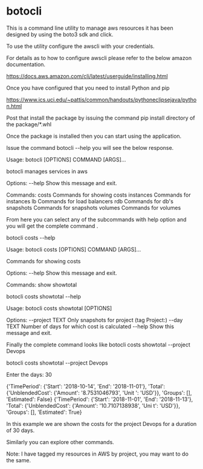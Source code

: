 # botocli

This is a command line utility to manage aws resources it has been designed by using the boto3 sdk and click.

To use the utility configure the awscli with your credentials.

For details as to how to configure awscli please refer to the below amazon documentation.

https://docs.aws.amazon.com/cli/latest/userguide/installing.html

Once you have configured that you need to install Python and pip

https://www.ics.uci.edu/~pattis/common/handouts/pythoneclipsejava/python.html


Post that install the package by issuing the command pip install directory of the package/*.whl



Once the package is installed then you can start using the application.




Issue the command botocli --help you will see the below response.




Usage: botocli [OPTIONS] COMMAND [ARGS]...

  botocli manages services in aws



Options:
  --help  Show this message and exit.



Commands:
  costs      Commands for showing costs
  instances  Commands for instances
  lb         Commands for load balancers
  rdb        Commands for db's
  snapshots  Commands for snapshots
  volumes    Commands for volumes



From here you can select any of the subcommands with help option and you will get the complete command .



botocli costs --help

Usage: botocli costs [OPTIONS] COMMAND [ARGS]...

  Commands for showing costs

Options:
  --help  Show this message and exit.

Commands:
  show
  showtotal



botocli costs showtotal --help



Usage: botocli costs showtotal [OPTIONS]

Options:
  --project TEXT  Only snapshots for project (tag Project:<name>)
  --day TEXT      Number of days for which cost is calculated
  --help          Show this message and exit.




Finally the complete command looks like botocli costs showtotal --project Devops



botocli costs showtotal --project Devops



Enter the days: 30

{'TimePeriod': {'Start': '2018-10-14', 'End': '2018-11-01'}, 'Total': {'UnblendedCost': {'Amount': '8.7531046793', 'Unit
': 'USD'}}, 'Groups': [], 'Estimated': False}
{'TimePeriod': {'Start': '2018-11-01', 'End': '2018-11-13'}, 'Total': {'UnblendedCost': {'Amount': '10.7107138938', 'Uni
t': 'USD'}}, 'Groups': [], 'Estimated': True}  

In this example we are shown the costs for the project Devops for a duration of 30 days.


Similarly you can explore other commands.



Note: I have tagged my resources in AWS by project, you may want to do the same.
